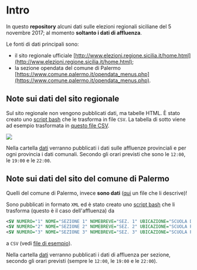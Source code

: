 # Intro

In questo **repository** alcuni dati sulle elezioni regionali siciliane del 5 novembre 2017; al momento **soltanto i dati di affluenza**.

Le fonti di dati principali sono:

- il sito regionale ufficiale [http://www.elezioni.regione.sicilia.it/home.html](http://www.elezioni.regione.sicilia.it/home.html);
- la sezione opendata del comune di Palermo [https://www.comune.palermo.it/opendata_menus.php](https://www.comune.palermo.it/opendata_menus.php).

## Note sui dati del sito regionale

Sul sito regionale non vengono pubblicati dati, ma tabelle HTML. È stato creato uno [script bash](https://github.com/SiciliaHub/regionali2017/blob/master/regione/regione.sh) che le trasforma in file `CSV`. La tabella di sotto viene ad esempio trasformata in [questo file CSV](https://github.com/SiciliaHub/regionali2017/blob/master/regione/dati/affluenza12.csv).

![](https://i.imgur.com/cioPPj5.png)

Nella cartella [dati](https://github.com/SiciliaHub/regionali2017/tree/master/regione/dati) verranno pubblicati i dati sulle affluenze provinciali e per ogni provincia i dati comunali. Secondo gli orari previsti che sono le `12:00`, le `19:00` e le `22:00`.

## Note sui dati del sito del comune di Palermo

Quelli del comune di Palermo, invece **sono dati** ([qui](https://www.comune.palermo.it/js/server/uploads/opendata/MetaDatiElezioniRegionali2017.pdf) un file che li descrive)! 

Sono pubblicati in formato `XML` ed è stato creato uno [script bash](https://github.com/SiciliaHub/regionali2017/blob/master/palermo/palermo.sh) che li trasforma (questo è il caso dell'affluenza) da

```XML
<SV NUMERO="1" NOME="SEZIONE 1" NOMEBREVE="SEZ. 1" UBICAZIONE="SCUOLA DELL'INFANZIA"MADRE TERESA DI C." VIA MAQUEDA N.53" NUM_ZONA="111" NUM_ZONA2="244" TOTVOT="126" TOTVOTM="0" TOTVOTF="0" FLZEROVOT="N" ELETTORI="1100" ELETTORIM="557" ELETTORIF="543" CONFERMATO="N" SEZIONI="" SEZSCR=""/>
<SV NUMERO="2" NOME="SEZIONE 2" NOMEBREVE="SEZ. 2" UBICAZIONE="SCUOLA PRIMARIA "MANZONI" VIA PARLATORE FILIPPO N.56" NUM_ZONA="112" NUM_ZONA2="244" TOTVOT="105" TOTVOTM="0" TOTVOTF="0" FLZEROVOT="N" ELETTORI="697" ELETTORIM="322" ELETTORIF="375" CONFERMATO="N" SEZIONI="" SEZSCR=""/>
<SV NUMERO="3" NOME="SEZIONE 3" NOMEBREVE="SEZ. 3" UBICAZIONE="SCUOLA PRIM.E DELL'INF."CASTELLANA" VIA CASTELLANA N.40" NUM_ZONA="113" NUM_ZONA2="244" TOTVOT="111" TOTVOTM="0" TOTVOTF="0" FLZEROVOT="N" ELETTORI="926" ELETTORIM="448" ELETTORIF="478" CONFERMATO="N" SEZIONI="" SEZSCR=""/>
```

a `CSV` (vedi [file di esempio](https://github.com/SiciliaHub/regionali2017/blob/master/palermo/dati/palermoAffluenza12.csv)).

Nella cartella [dati](https://github.com/SiciliaHub/regionali2017/tree/master/palermo/dati) verranno pubblicati i dati di affluenza per sezione, secondo gli orari previsti (sempre le `12:00`, le `19:00` e le `22:00`).